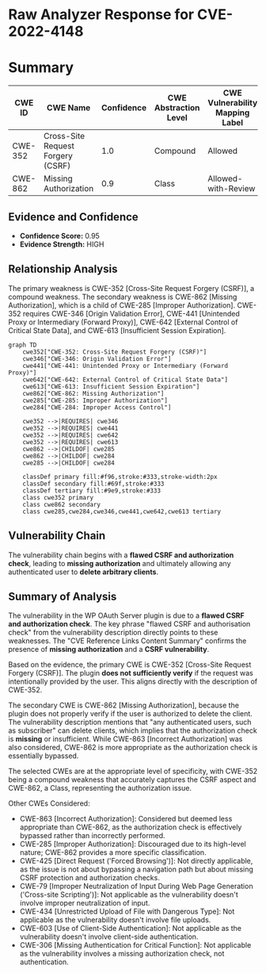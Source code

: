 # Raw Analyzer Response for CVE-2022-4148

# Summary
| CWE ID | CWE Name | Confidence | CWE Abstraction Level | CWE Vulnerability Mapping Label | CWE-Vulnerability Mapping Notes |
|---|---|---|---|---|---|
| CWE-352 | Cross-Site Request Forgery (CSRF) | 1.0 | Compound | Allowed | Primary CWE |
| CWE-862 | Missing Authorization | 0.9 | Class | Allowed-with-Review | Secondary Candidate |

## Evidence and Confidence

*   **Confidence Score:** 0.95
*   **Evidence Strength:** HIGH

## Relationship Analysis
The primary weakness is CWE-352 [Cross-Site Request Forgery (CSRF)], a compound weakness. The secondary weakness is CWE-862 [Missing Authorization], which is a child of CWE-285 [Improper Authorization]. CWE-352 requires CWE-346 [Origin Validation Error], CWE-441 [Unintended Proxy or Intermediary (Forward Proxy)], CWE-642 [External Control of Critical State Data], and CWE-613 [Insufficient Session Expiration].

```mermaid
graph TD
    cwe352["CWE-352: Cross-Site Request Forgery (CSRF)"]
    cwe346["CWE-346: Origin Validation Error"]
    cwe441["CWE-441: Unintended Proxy or Intermediary (Forward Proxy)"]
    cwe642["CWE-642: External Control of Critical State Data"]
    cwe613["CWE-613: Insufficient Session Expiration"]
    cwe862["CWE-862: Missing Authorization"]
    cwe285["CWE-285: Improper Authorization"]
    cwe284["CWE-284: Improper Access Control"]

    cwe352 -->|REQUIRES| cwe346
    cwe352 -->|REQUIRES| cwe441
    cwe352 -->|REQUIRES| cwe642
    cwe352 -->|REQUIRES| cwe613
    cwe862 -->|CHILDOF| cwe285
    cwe862 -->|CHILDOF| cwe284
    cwe285 -->|CHILDOF| cwe284

    classDef primary fill:#f96,stroke:#333,stroke-width:2px
    classDef secondary fill:#69f,stroke:#333
    classDef tertiary fill:#9e9,stroke:#333
    class cwe352 primary
    class cwe862 secondary
    class cwe285,cwe284,cwe346,cwe441,cwe642,cwe613 tertiary
```

## Vulnerability Chain
The vulnerability chain begins with a **flawed CSRF and authorization check**, leading to **missing authorization** and ultimately allowing any authenticated user to **delete arbitrary clients**.

## Summary of Analysis
The vulnerability in the WP OAuth Server plugin is due to a **flawed CSRF and authorization check**. The key phrase "flawed CSRF and authorisation check" from the vulnerability description directly points to these weaknesses. The "CVE Reference Links Content Summary" confirms the presence of **missing authorization** and a **CSRF vulnerability**.

Based on the evidence, the primary CWE is CWE-352 [Cross-Site Request Forgery (CSRF)]. The plugin **does not sufficiently verify** if the request was intentionally provided by the user. This aligns directly with the description of CWE-352.

The secondary CWE is CWE-862 [Missing Authorization], because the plugin does not properly verify if the user is authorized to delete the client. The vulnerability description mentions that "any authenticated users, such as subscriber" can delete clients, which implies that the authorization check is **missing** or insufficient. While CWE-863 [Incorrect Authorization] was also considered, CWE-862 is more appropriate as the authorization check is essentially bypassed.

The selected CWEs are at the appropriate level of specificity, with CWE-352 being a compound weakness that accurately captures the CSRF aspect and CWE-862, a Class, representing the authorization issue.

Other CWEs Considered:

*   CWE-863 [Incorrect Authorization]: Considered but deemed less appropriate than CWE-862, as the authorization check is effectively bypassed rather than incorrectly performed.
*   CWE-285 [Improper Authorization]: Discouraged due to its high-level nature; CWE-862 provides a more specific classification.
*   CWE-425 [Direct Request ('Forced Browsing')]: Not directly applicable, as the issue is not about bypassing a navigation path but about missing CSRF protection and authorization checks.
* CWE-79 [Improper Neutralization of Input During Web Page Generation ('Cross-site Scripting')]: Not applicable as the vulnerability doesn't involve improper neutralization of input.
* CWE-434 [Unrestricted Upload of File with Dangerous Type]: Not applicable as the vulnerability doesn't involve file uploads.
* CWE-603 [Use of Client-Side Authentication]: Not applicable as the vulnerability doesn't involve client-side authentication.
* CWE-306 [Missing Authentication for Critical Function]: Not applicable as the vulnerability involves a missing authorization check, not authentication.